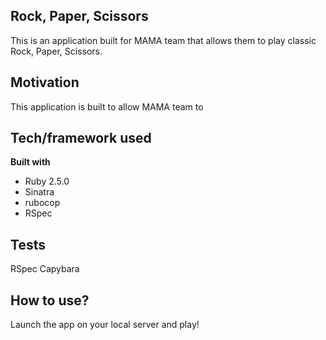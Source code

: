 ## Rock, Paper, Scissors
This is an application built for MAMA team that allows them to play classic Rock, Paper, Scissors.

## Motivation
This application is built to allow MAMA team to

## Tech/framework used
<b>Built with</b>
- Ruby 2.5.0
- Sinatra
- rubocop
- RSpec

## Tests

RSpec
Capybara

## How to use?
Launch the app on your local server and play!
